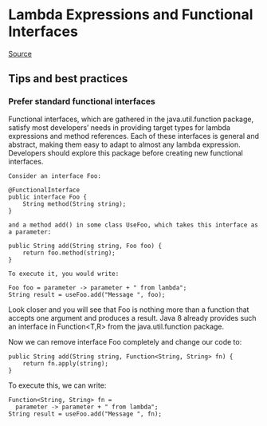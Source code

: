 # Lambda Expressions and Functional Interfaces

[Source](https://www.baeldung.com/java-8-lambda-expressions-tips)

## Tips and best practices

### Prefer standard functional interfaces

Functional interfaces, which are gathered in the java.util.function package, satisfy most developers’ needs in providing target types for lambda expressions and method references. Each of these interfaces is general and abstract, making them easy to adapt to almost any lambda expression. Developers should explore this package before creating new functional interfaces.

```
Consider an interface Foo:

@FunctionalInterface
public interface Foo {
    String method(String string);
}

and a method add() in some class UseFoo, which takes this interface as a parameter:

public String add(String string, Foo foo) {
    return foo.method(string);
}

To execute it, you would write:

Foo foo = parameter -> parameter + " from lambda";
String result = useFoo.add("Message ", foo);
```
Look closer and you will see that Foo is nothing more than a function that accepts one argument and produces a result. Java 8 already provides such an interface in Function<T,R> from the java.util.function package.

Now we can remove interface Foo completely and change our code to:
```
public String add(String string, Function<String, String> fn) {
    return fn.apply(string);
}
```

To execute this, we can write:
```
Function<String, String> fn = 
  parameter -> parameter + " from lambda";
String result = useFoo.add("Message ", fn);
```

